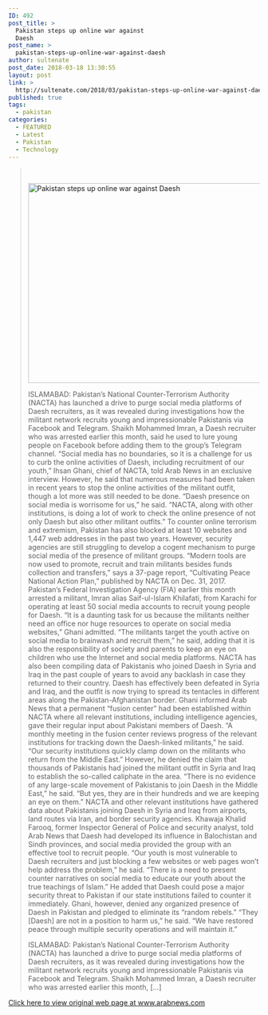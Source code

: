 ```yaml
---
ID: 492
post_title: >
  Pakistan steps up online war against
  Daesh
post_name: >
  pakistan-steps-up-online-war-against-daesh
author: sultenate
post_date: 2018-03-18 13:30:55
layout: post
link: >
  http://sultenate.com/2018/03/pakistan-steps-up-online-war-against-daesh
published: true
tags:
  - pakistan
categories:
  - FEATURED
  - Latest
  - Pakistan
  - Technology
---
```

<blockquote id="mct_ai_excerpt">&nbsp;

<a href="http://sultenate.com/?p=492"><img class="size-full aligncenter" src="http://sultenate.com/wp-content/uploads/2018/03/1131336-1917027798-2.jpeg" alt="Pakistan steps up online war against Daesh" width="660" height="400" /></a>

ISLAMABAD: Pakistan’s National Counter-Terrorism Authority (NACTA) has launched a drive to purge social media platforms of Daesh recruiters, as it was revealed during investigations how the militant network recruits young and impressionable Pakistanis via Facebook and Telegram.
Shaikh Mohammed Imran, a Daesh recruiter who was arrested earlier this month, said he used to lure young people on Facebook before adding them to the group’s Telegram channel.
“Social media has no boundaries, so it is a challenge for us to curb the online activities of Daesh, including recruitment of our youth,” Ihsan Ghani, chief of NACTA, told Arab News in an exclusive interview.
However, he said that numerous measures had been taken in recent years to stop the online activities of the militant outfit, though a lot more was still needed to be done.
“Daesh presence on social media is worrisome for us,” he said. “NACTA, along with other institutions, is doing a lot of work to check the online presence of not only Daesh but also other militant outfits.”
To counter online terrorism and extremism, Pakistan has also blocked at least 10 websites and 1,447 web addresses in the past two years. However, security agencies are still struggling to develop a cogent mechanism to purge social media of the presence of militant groups.
“Modern tools are now used to promote, recruit and train militants besides funds collection and transfers,” says a 37-page report, “Cultivating Peace National Action Plan,” published by NACTA on Dec. 31, 2017.
Pakistan’s Federal Investigation Agency (FIA) earlier this month arrested a militant, Imran alias Saif-ul-Islam Khilafati, from Karachi for operating at least 50 social media accounts to recruit young people for Daesh.
“It is a daunting task for us because the militants neither need an office nor huge resources to operate on social media websites,” Ghani admitted.
“The militants target the youth active on social media to brainwash and recruit them,” he said, adding that it is also the responsibility of society and parents to keep an eye on children who use the Internet and social media platforms.
NACTA has also been compiling data of Pakistanis who joined Daesh in Syria and Iraq in the past couple of years to avoid any backlash in case they returned to their country. Daesh has effectively been defeated in Syria and Iraq, and the outfit is now trying to spread its tentacles in different areas along the Pakistan-Afghanistan border.
Ghani informed Arab News that a permanent “fusion center” had been established within NACTA where all relevant institutions, including intelligence agencies, gave their regular input about Pakistani members of Daesh.
“A monthly meeting in the fusion center reviews progress of the relevant institutions for tracking down the Daesh-linked militants,” he said. “Our security institutions quickly clamp down on the militants who return from the Middle East.”
However, he denied the claim that thousands of Pakistanis had joined the militant outfit in Syria and Iraq to establish the so-called caliphate in the area.
“There is no evidence of any large-scale movement of Pakistanis to join Daesh in the Middle East,” he said. “But yes, they are in their hundreds and we are keeping an eye on them.”
NACTA and other relevant institutions have gathered data about Pakistanis joining Daesh in Syria and Iraq from airports, land routes via Iran, and border security agencies.
Khawaja Khalid Farooq, former Inspector General of Police and security analyst, told Arab News that Daesh had developed its influence in Balochistan and Sindh provinces, and social media provided the group with an effective tool to recruit people.
“Our youth is most vulnerable to Daesh recruiters and just blocking a few websites or web pages won’t help address the problem,” he said. “There is a need to present counter narratives on social media to educate our youth about the true teachings of Islam.”
He added that Daesh could pose a major security threat to Pakistan if our state institutions failed to counter it immediately.
Ghani, however, denied any organized presence of Daesh in Pakistan and pledged to eliminate its “random rebels.”
“They [Daesh] are not in a position to harm us,” he said. “We have restored peace through multiple security operations and will maintain it.”

ISLAMABAD: Pakistan’s National Counter-Terrorism Authority (NACTA) has launched a drive to purge social media platforms of Daesh recruiters, as it was revealed during investigations how the militant network recruits young and impressionable Pakistanis via Facebook and Telegram. Shaikh Mohammed Imran, a Daesh recruiter who was arrested earlier this month, [...]</blockquote>
<p id="mct-ai-attriblink"><a href="http://www.arabnews.com/node/1268561/world">Click here to view original web page at www.arabnews.com</a></p>